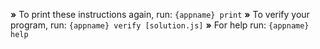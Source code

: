 __»__ To print these instructions again, run: `{appname} print`
__»__ To verify your program, run: `{appname} verify [solution.js]`
__»__ For help run: `{appname} help`
